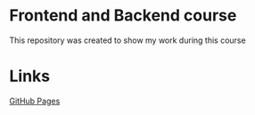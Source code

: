 # Frontend and Backend course

This repository was created to show my work during this course

# Links

[GitHub Pages](https://jeno7u.github.io/frontend-backend-course/src/index.html)

